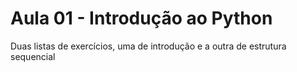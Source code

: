 # Aula 01 - Introdução ao Python
 Duas listas de exercícios, uma de introdução e a outra de estrutura sequencial

